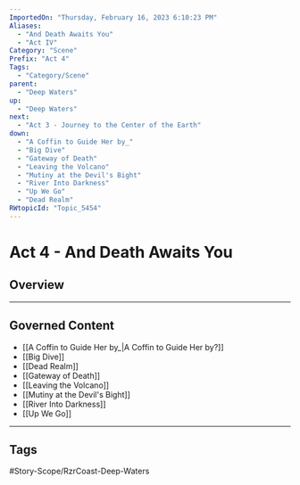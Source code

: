```yaml
---
ImportedOn: "Thursday, February 16, 2023 6:10:23 PM"
Aliases:
  - "And Death Awaits You"
  - "Act IV"
Category: "Scene"
Prefix: "Act 4"
Tags:
  - "Category/Scene"
parent:
  - "Deep Waters"
up:
  - "Deep Waters"
next:
  - "Act 3 - Journey to the Center of the Earth"
down:
  - "A Coffin to Guide Her by_"
  - "Big Dive"
  - "Gateway of Death"
  - "Leaving the Volcano"
  - "Mutiny at the Devil's Bight"
  - "River Into Darkness"
  - "Up We Go"
  - "Dead Realm"
RWtopicId: "Topic_5454"
---
```

# Act 4 - And Death Awaits You
## Overview
---
## Governed Content
- [[A Coffin to Guide Her by_|A Coffin to Guide Her by?]]
- [[Big Dive]]
- [[Dead Realm]]
- [[Gateway of Death]]
- [[Leaving the Volcano]]
- [[Mutiny at the Devil's Bight]]
- [[River Into Darkness]]
- [[Up We Go]]


---
## Tags
#Story-Scope/RzrCoast-Deep-Waters

